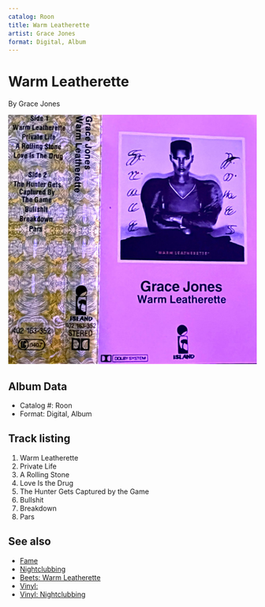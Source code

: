 ```yaml
---
catalog: Roon
title: Warm Leatherette
artist: Grace Jones
format: Digital, Album
---
```


# Warm Leatherette

By Grace Jones

![](../../assets/albumcovers/Grace_Jones-Warm_Leatherette.png)

## Album Data

- Catalog #: Roon
- Format: Digital, Album


## Track listing


1. Warm Leatherette
2. Private Life
3. A Rolling Stone
4. Love Is the Drug
5. The Hunter Gets Captured by the Game
6. Bullshit
7. Breakdown
8. Pars


## See also

- [Fame](Fame.md)
- [Nightclubbing](Nightclubbing.md)
- [Beets: Warm Leatherette](../../Beets/Grace_Jones/Warm_Leatherette.md)
- [Vinyl: ](../../Vinyl/Grace_Jones/Grace_Jones.md)
- [Vinyl: Nightclubbing](../../Vinyl/Grace_Jones/Nightclubbing.md)
